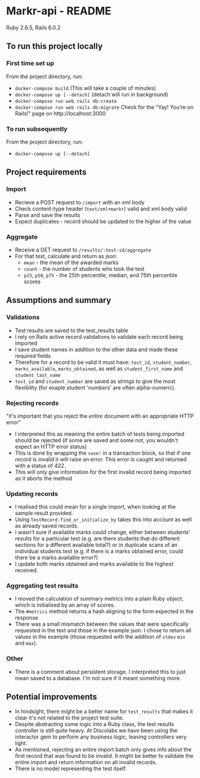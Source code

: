 # Markr-api - README
Ruby 2.6.5, Rails 6.0.2

## To run this project locally
### First time set up
From the project directory, run:
- `docker-compose build` (This will take a couple of minutes)
- `docker-compose up [--detach]` (detach will run in background)
- `docker-compose run web rails db:create`
- `docker-compose run web rails db:migrate`
Check for the "Yay! You’re on Rails!" page on http://localhost:3000

### To run subsequently
From the project directory, run:
- `docker-compose up [--detach]`

## Project requirements
### Import
- Recieve a POST request to `/import` with an xml body
- Check content-type header (`text/xml+markr`) valid and xml body valid
- Parse and save the results
- Expect duplicates - record should be updated to the higher of the value

### Aggregate
- Receive a GET request to `/results/:test-id/aggregate`
- For that test, calculate and return as json:
  - `mean` - the mean of the awarded marks
  - `count` - the number of students who took the test
  - `p25`, `p50`, `p75` - the 25th percentile, median, and 75th percentile scores

## Assumptions and summary
### Validations
- Test results are saved to the test_results table
- I rely on Rails active record validations to validate each record being imported
- I save student names in addition to the other data and made these required fields
- Therefore for a record to be valid it must have: `test_id`, `student_number`, `marks_available`, `marks_obtained`, as well as `student_first_name` and `student_last_name`
- `test_id` and `student_number` are saved as strings to give the most flexibility (for exaple student 'numbers' are often alpha-numeric).

### Rejecting records
"it's important that you reject the _entire_ document with an appropriate HTTP error" 
- I interpreted this as meaning the entire batch of tests being imported should be rejected (if some are saved and some not, you wouldn't expect an HTTP error status)
- This is done by wrapping the `save!` in a transaction block, so that if one record is invalid it will raise an error. This error is caught and returned with a status of 422.
- This will only give information for the first invalid record being imported as it aborts the method

### Updating records
- I realised this could mean for a single import, when looking at the sample result provided.
- Using `TestRecord.find_or_initialize_by` takes this into account as well as already saved records.
- I wasn't sure if available marks could change, either between students' results for a particular test (e.g. are there students that do different sections for a different available total?) or in duplicate scans of an individual students test (e.g. if there is a marks obtained error, could there be a marks available error?)
- I update both marks obtained and marks available to the highest received.

### Aggregating test results
- I moved the calculation of summary metrics into a plain Ruby object, which is initialised by an array of scores.
- The `#metrics` method returns a hash aligning to the form expected in the response
- There was a small mismatch between the values that were specifically requested in the text and those in the example json. I chose to return all values in the example (those requested with the addition of `stdev` `min` and `max`).

### Other
  - There is a comment about persistent storage. I interpreted this to just mean saved to a database. I'm not sure if it meant something more.

## Potential improvements
- In hindsight, there might be a better name for `test_results` that makes it clear it's not related to the project test suite.
- Despite abstracting some logic into a Ruby class, the test results controller is still quite heavy. At Discolabs we have been using the interactor gem to perform any business logic, leaving controllers very light.
- As mentioned, rejecting an entire import batch only gives info about the first record that was found to be invalid. It might be better to validate the entire import and return information on all invalid records.
- There is no model representing the test itself.
